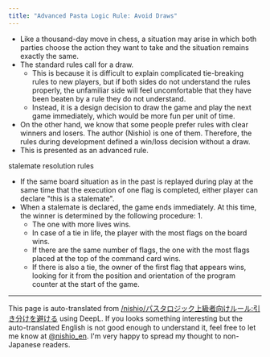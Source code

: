 ```yaml
---
title: "Advanced Pasta Logic Rule: Avoid Draws"
---
```


- Like a thousand-day move in chess, a situation may arise in which both parties choose the action they want to take and the situation remains exactly the same.
- The standard rules call for a draw.
    - This is because it is difficult to explain complicated tie-breaking rules to new players, but if both sides do not understand the rules properly, the unfamiliar side will feel uncomfortable that they have been beaten by a rule they do not understand.
    - Instead, it is a design decision to draw the game and play the next game immediately, which would be more fun per unit of time.
- On the other hand, we know that some people prefer rules with clear winners and losers. The author (Nishio) is one of them. Therefore, the rules during development defined a win/loss decision without a draw.
- This is presented as an advanced rule.

stalemate resolution rules
- If the same board situation as in the past is replayed during play at the same time that the execution of one flag is completed, either player can declare "this is a stalemate".
- When a stalemate is declared, the game ends immediately. At this time, the winner is determined by the following procedure: 1.
    - The one with more lives wins.
    - In case of a tie in life, the player with the most flags on the board wins.
    - If there are the same number of flags, the one with the most flags placed at the top of the command card wins.
    - If there is also a tie, the owner of the first flag that appears wins, looking for it from the position and orientation of the program counter at the start of the game.

---
This page is auto-translated from [/nishio/パスタロジック上級者向けルール:引き分けを避ける](https://scrapbox.io/nishio/パスタロジック上級者向けルール:引き分けを避ける) using DeepL. If you looks something interesting but the auto-translated English is not good enough to understand it, feel free to let me know at [@nishio_en](https://twitter.com/nishio_en). I'm very happy to spread my thought to non-Japanese readers.